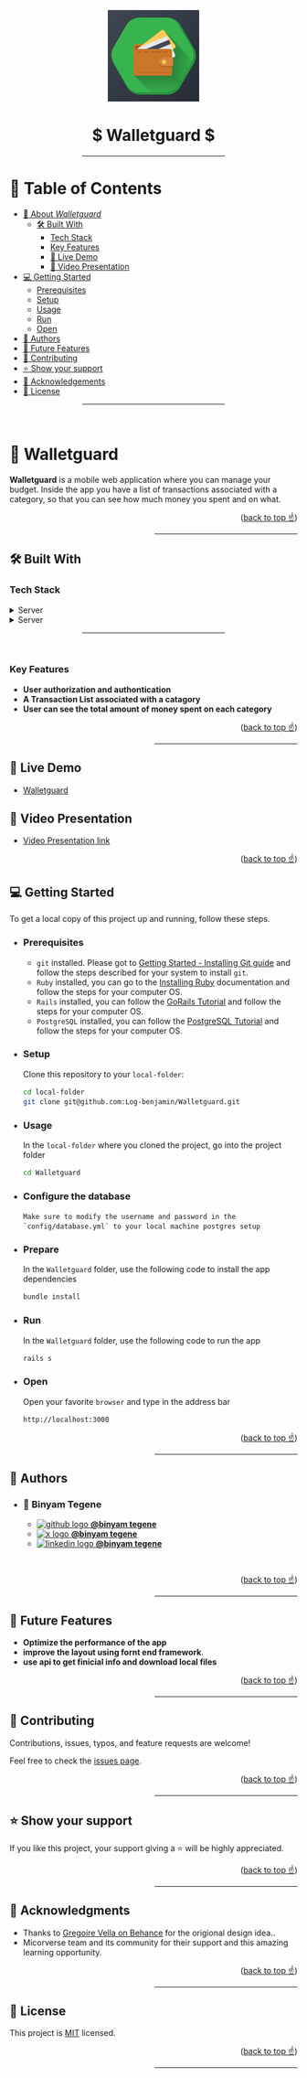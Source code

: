 <a name="readme-top"></a>

<div align="center">

  <img src="app\assets\images\wallet-guard.png" alt="logo" width="160" height="auto" />
  <br/>
<h1>$ Walletguard $</h1>
</div>

<div align="center"><hr width="250px"/></div>

# 📗 Table of Contents

- [📖 About *Walletguard*](#about-project)
  - [🛠 Built With](#built-with)
    - [Tech Stack](#tech-stack)
    - [Key Features](#key-features)
    - [🚀 Live Demo](#live-demo)
    - [🎥 Video Presentation](#video)
- [💻 Getting Started](#getting-started)
  - [Prerequisites](#prerequisites)
  - [Setup](#setup)
  - [Usage](#usage)
  - [Run](#run)
  - [Open](#open)
- [👥 Authors](#author)
- [🔭 Future Features](#future-features)
- [🤝 Contributing](#contributing)
- [⭐️ Show your support](#support)
- [🙏 Acknowledgements](#acknowledgements)
- [📝 License](#license)

<div align="center"><hr width="250px"/></div><br />

# 📖 **Walletguard** <a name="about-project"></a>

**Walletguard** is a mobile web application where you can manage your budget. Inside the app you have a list of transactions associated with a category, so that you can see how much money you spent and on what.
 
<p align="right">(<a href="#readme-top">back to top ☝️</a>)</p>
<div align="right"><hr width="250px"/></div>

## 🛠 Built With <a name="built-with"></a>
### Tech Stack <a name="tech-stack"></a>

<details>
<summary>Server</summary>
  <ul>
     <li>
      <a href="https://www.ruby-lang.org/en/">
      <img width="16px" height="auto" src="https://upload.wikimedia.org/wikipedia/commons/thumb/7/73/Ruby_logo.svg/198px-Ruby_logo.svg.png?20101129171534" alt="ruby logo" />
      Ruby
      </a>
    </li>
    <li>
      <a href="https://rubyonrails.org/">
      <img width="16px" height="auto" src="https://ik.imagekit.io/dqd3uh1at/rails-red-logo.svg?updatedAt=1697475084871" alt="ruby logo" />
      Rails
      </a>
    </li>
  </ul>
  </details>

<details>
<summary>Server</summary>
  <ul>
    <li>
      <a href="https://www.postgresql.org/">
      <img width="16px" height="auto" src="https://wiki.postgresql.org/images/3/30/PostgreSQL_logo.3colors.120x120.png" alt="postgreSQL logo" />
      PostgreSQL
      </a>
    </li>
  </ul>
  </details>

<div align="center"><hr width="250px"/></div><br />

### Key Features <a name="key-features"></a>
- **User authorization and authontication**
- **A Transaction List associated with a catagory**
- **User can see the total amount of money spent on each category**

<p align="right">(<a href="#readme-top">back to top ☝️</a>)</p>
<div align="right"><hr width="250px"/></div>

## 🚀  Live Demo <a href="#live-demo"></a>
- [Walletguard ](https://my-recipe-app-qigy.onrender.com/)

## 🎥 Video Presentation <a name="#video"></a>
- [Video Presentation link]()
<p align="right">(<a href="#readme-top">back to top ☝️</a>)</p>

## 💻 Getting Started <a name="getting-started"></a>
To get a local copy of this project up and running, follow these steps.

- ### Prerequisites
  - `git` installed. Please got to [Getting Started - Installing Git guide](https://git-scm.com/book/en/v2/Getting-Started-Installing-Git) and follow the steps described for your system to install `git`.
  - `Ruby` installed, you can go to the [Installing Ruby](https://www.ruby-lang.org/en/documentation/installation/) documentation and follow the steps for your computer OS.
  - `Rails` installed, you can follow the [GoRails Tutorial](https://gorails.com/setup/) and follow the steps for your computer OS.
  - `PostgreSQL` installed, you can follow the [PostgreSQL Tutorial](https://www.postgresqltutorial.com/) and follow the steps for your computer OS.

- ### Setup
  Clone this repository to your `local-folder`:
  ```sh
  cd local-folder
  git clone git@github.com:Log-benjamin/Walletguard.git
  ```

- ### Usage
  In the `local-folder` where you cloned the project, go into the project folder
  ```sh
  cd Walletguard
  ```

- ### Configure the database 
  ``` Make sure to modify the username and password in the `config/database.yml` to your local machine postgres setup ```
- ### Prepare
  In the `Walletguard` folder, use the following code to install the app dependencies
  ```rb
  bundle install
  ```

- ### Run
  In the `Walletguard` folder, use the following code to run the app
  ```rb
  rails s
  ```

- ### Open
  Open your favorite `browser` and type in the address bar
  ```sh
  http://localhost:3000
  ```

<p align="right">(<a href="#readme-top">back to top ☝️</a>)</p>
<div align="right"><hr width="250px"/></div>

## 👥 Authors <a name="author"></a>
- ### 👤 <b>Binyam Tegene</b>
  <ul>
    <li>
      <a href="https://github.com/Log-benjamin">
      <img width="16px" src="https://upload.wikimedia.org/wikipedia/commons/2/24/Github_logo_svg.svg" alt="github logo" />
      <b>@binyam tegene</b>
      </a>
    </li>
    <li>
      <a href="https://twitter.com/@binyam_tegene">
      <img width="16px" src="https://ik.imagekit.io/dqd3uh1at/x-new-logo.svg?updatedAt=1697475085598" alt="x logo" />
      <b>@binyam tegene</b>
      </a>
    </li>
    <li>
      <a href="https://www.linkedin.com/in/binyam-tegene-4b77ab265">
      <img width="16px" src="https://upload.wikimedia.org/wikipedia/commons/c/ca/LinkedIn_logo_initials.png" alt="linkedin logo" />
      <b>@binyam tegene</b>
      </a>
    </li>
  </ul>
<br />

<p align="right">(<a href="#readme-top">back to top ☝️</a>)</p>
<div align="right"><hr width="250px"/></div>

## 🔭 Future Features <a name="future-features"></a>
- **Optimize the performance of the app**
- **improve the layout using fornt end framework**.
- **use api to get finicial info and download local files**

<p align="right">(<a href="#readme-top">back to top ☝️</a>)</p>
<div align="right"><hr width="250px"/></div>

## 🤝 Contributing <a name="contributing"></a>
Contributions, issues, typos, and feature requests are welcome!

Feel free to check the [issues page](../../issues/).

<p align="right">(<a href="#readme-top">back to top ☝️</a>)</p>
<div align="right"><hr width="250px"/></div>

## ⭐️ Show your support <a name="support"></a>
If you like this project, your support giving a ⭐ will be highly appreciated.

<p align="right">(<a href="#readme-top">back to top ☝️</a>)</p>
<div align="right"><hr width="250px"/></div>

## 🙏 Acknowledgments <a name="acknowledgements"></a>
- Thanks to  [Gregoire Vella on Behance](https://www.behance.net/gregoirevella) for the origional design idea..
- Micorverse team and its community for their support and this amazing learning opportunity.
<p align="right">(<a href="#readme-top">back to top ☝️</a>)</p>
<div align="right"><hr width="250px"/></div>

## 📝 License <a name="license"></a>
This project is [MIT](./LICENSE) licensed.

<p align="right">(<a href="#readme-top">back to top ☝️</a>)</p>
<div align="right"><hr width="250px"/></div>
